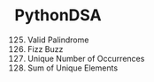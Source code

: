 # PythonDSA
125. Valid Palindrome
412. Fizz Buzz
1207. Unique Number of Occurrences
1748. Sum of Unique Elements
